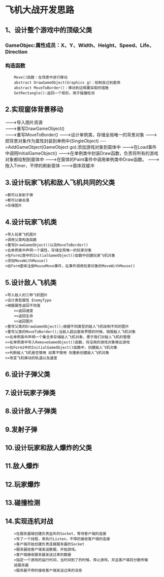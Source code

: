 # 飞机大战开发思路

## 1、设计整个游戏中的顶级父类
### GameObjec:属性成员：X、Y、Width、Height、Speed、Life、Direction
### 构造函数
		Move()函数：在场景中进行移动
		abstract DrawGameObject(Graphics g)：绘制自己到窗体
		abstract MoveToBorder()：移动到边框要采取的措施
		GetRectangle():返回一个矩形，用于碰撞检测

## 2.实现窗体背景移动
--->导入图片资源  
		--->重写DrawGameObject()   
	--->重写MoveToBorder()
	--->设计单例类，存储全局唯一的背景对象
		--->把背景对象作为属性封装到单例中(SingleObject)
		--->AddGameObject(GameObject go):添加游戏对象到窗体中
		--->在Load事件中调用InitialGameObject()
		--->在单例类中封装Draw函数，负责将所有的游戏对象都绘制到窗体中
		--->在窗体的Paint事件中调用单例类中Draw函数。
		--->拖入Timer，不停的刷新窗体
		--->窗体双缓冲


	
## 3.设计玩家飞机和敌人飞机共同的父类
	>都可以发射子弹
	>都可以被击落
	>存储图片
	
	
	
## 4.设计玩家飞机类
	>导入玩家飞机图片
	>调用父类构造函数
	>重写DrawGameObject()以及MoveToBorder()
	>去单例类中声明一个属性，存储全局唯一的玩家对象
	>在Form1类中的InitialGameObject()函数中创建玩家飞机对象
	>添加MoveWithMouse()
	>给Form窗体注册MouseMove事件，在事件调用玩家对象的MoveWithMouse()
	
	
	
## 5.设计敌人飞机类
	>导入敌人的三种飞机图片
	>设计类型属性 EnemyType
	>根据属性返回不同值
		>>返回速度
		>>返回生命
		>>返回图片
	>重写父类的DrawGameObject();根据不同类型的敌人飞机绘制不同的图片
    >重写父类的MoveToBorder();当敌人超出窗体界限的时候，销毁敌人飞机对象
	>>在单例类中声明一个集合来存储敌人飞机对象，便于我们对敌人飞机的管理
	>>在单例类中写入RemoveGameObject()函数，将没用的游戏对象移出游戏
	>>在Form1中的InitialGameObject()函数中，创建敌人飞机对象
	>>判断敌人飞机是否够用 如果不够用 则重新创建敌人飞机对象
	>>改变飞机移动的轨道以及速度
	
	
## 6.设计子弹父类
## 7.设计玩家子弹类
## 8.设计敌人子弹类
## 9.发射子弹
## 10.设计玩家和敌人爆炸的父类
## 11.敌人爆炸
## 12.玩家爆炸
## 13.碰撞检测
## 14.实现连机对战
		>在服务器端创建负责监听的Socket，等待客户端的连接
		>写了一个线程，来执行Listen，不停的接收客户端的连接
		>客户端开始创建负责连接服务器的Socket
		>服务器给客户端发送数据，开始游戏。
		>客户端接收服务器发送过来的数据
		>指定一个游戏的运行时间，当时间到了的时候，停止游戏，并且客户端将分数传输
		给服务器
		>服务器不停的接收客户端发送过来的消息

















